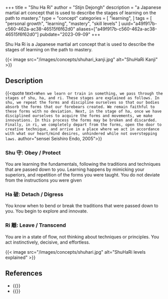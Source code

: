+++
title = "Shu Ha Ri"
author = "Stijn Dejongh"
description = "a Japanese martial art concept that is used to describe the stages of learning on the path to mastery."
type = "concept"
categories = [
    "learning",
]
tags = [
    "personal growth", "learning", "mastery", "skill levels"
]
uuid="a49f917b-c560-462a-ac38-46515f6f62d0"
aliases=["a49f917b-c560-462a-ac38-46515f6f62d0"]
pubdate="2023-09-09"
+++

Shu Ha Ri is a Japanese martial art concept that is used to describe the stages of learning on the path to mastery.

{{< image src="/images/concepts/shuhari_kanji.jpg" alt="ShuHaRi Kanji" >}}

## Description

{{<quote text=`
When we learn or train in something, we pass through the stages of shu, ha, and ri. These stages are explained as follows. In shu, we
repeat the forms and discipline ourselves so that our bodies absorb the forms that our forebears created. We remain faithful to these forms
with no deviation. Next, in the stage of ha, once we have disciplined ourselves to acquire the forms and movements, we make innovations. In
this process the forms may be broken and discarded. Finally, in ri, we completely depart from the forms, open the door to creative
technique, and arrive in a place where we act in accordance with what our heart/mind desires, unhindered while not overstepping laws.
` author="sensei Seishiro Endo, 2005">}}


### Shu 守: Obey / Protect

You are learning the fundamentals, following the traditions and techniques that are passed down to you. Learning happens by mimicking your
superiors, and repetition of the forms you were taught. You do not deviate from the instructions you were given

### Ha 破: Detach / Digress

You know when to bend or break the traditions that were passed down to you. You begin to explore and innovate.

### Ri 離: Leave / Transcend
You are in a state of flow, not thinking about techniques or principles. You act instinctively, decisive, and effortless.

{{< image src="/images/concepts/shuhari.jpg" alt="ShuHaRi levels explained" >}}

## References

* {{<reference author="Cockburn, A."
  year="2015"
  title="Kokoro extends Shu-Ha-Ri with “Heart”"
  site="Heart of agile"
  link="https://heartofagile.com/kokoro-extends-shu-ha-ri-with-heart/" >}}
* {{<reference author="Aiki News"
  year="2005"
  publication="Japanese on Dou"
  volume="144"
  title="An Interview with Endô Seishirô Shihan"
  link="https://web.archive.org/web/20110610205348/http://homepage3.nifty.com/aikido_sakudojo/Shihan_Interview_Dou144-e.html" >}}